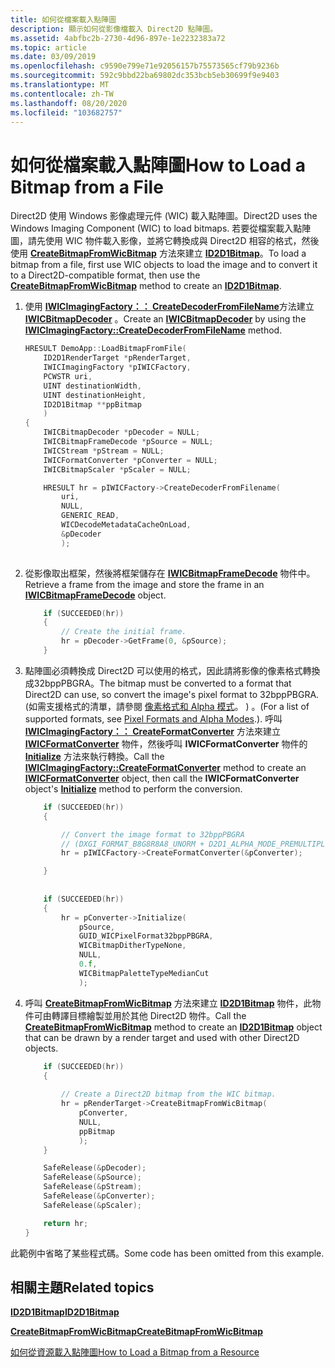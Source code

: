 ```yaml
---
title: 如何從檔案載入點陣圖
description: 顯示如何從影像檔載入 Direct2D 點陣圖。
ms.assetid: 4abfbc2b-2730-4d96-897e-1e2232383a72
ms.topic: article
ms.date: 03/09/2019
ms.openlocfilehash: c9590e799e71e92056157b75573565cf79b9236b
ms.sourcegitcommit: 592c9bbd22ba69802dc353bcb5eb30699f9e9403
ms.translationtype: MT
ms.contentlocale: zh-TW
ms.lasthandoff: 08/20/2020
ms.locfileid: "103682757"
---
```

# <a name="how-to-load-a-bitmap-from-a-file"></a><span data-ttu-id="42d1a-103">如何從檔案載入點陣圖</span><span class="sxs-lookup"><span data-stu-id="42d1a-103">How to Load a Bitmap from a File</span></span>

<span data-ttu-id="42d1a-104">Direct2D 使用 Windows 影像處理元件 (WIC) 載入點陣圖。</span><span class="sxs-lookup"><span data-stu-id="42d1a-104">Direct2D uses the Windows Imaging Component (WIC) to load bitmaps.</span></span> <span data-ttu-id="42d1a-105">若要從檔案載入點陣圖，請先使用 WIC 物件載入影像，並將它轉換成與 Direct2D 相容的格式，然後使用 [**CreateBitmapFromWicBitmap**](id2d1rendertarget-createbitmapfromwicbitmap.md) 方法來建立 [**ID2D1Bitmap**](/windows/win32/api/d2d1/nn-d2d1-id2d1bitmap)。</span><span class="sxs-lookup"><span data-stu-id="42d1a-105">To load a bitmap from a file, first use WIC objects to load the image and to convert it to a Direct2D-compatible format, then use the [**CreateBitmapFromWicBitmap**](id2d1rendertarget-createbitmapfromwicbitmap.md) method to create an [**ID2D1Bitmap**](/windows/win32/api/d2d1/nn-d2d1-id2d1bitmap).</span></span>

1.  <span data-ttu-id="42d1a-106">使用 [**IWICImagingFactory：： CreateDecoderFromFileName**](/windows/win32/api/wincodec/nf-wincodec-iwicimagingfactory-createdecoderfromfilename)方法建立 [**IWICBitmapDecoder**](/windows/win32/api/wincodec/nn-wincodec-iwicbitmapdecoder) 。</span><span class="sxs-lookup"><span data-stu-id="42d1a-106">Create an [**IWICBitmapDecoder**](/windows/win32/api/wincodec/nn-wincodec-iwicbitmapdecoder) by using the [**IWICImagingFactory::CreateDecoderFromFileName**](/windows/win32/api/wincodec/nf-wincodec-iwicimagingfactory-createdecoderfromfilename) method.</span></span>

    ```C++
    HRESULT DemoApp::LoadBitmapFromFile(
        ID2D1RenderTarget *pRenderTarget,
        IWICImagingFactory *pIWICFactory,
        PCWSTR uri,
        UINT destinationWidth,
        UINT destinationHeight,
        ID2D1Bitmap **ppBitmap
        )
    {
        IWICBitmapDecoder *pDecoder = NULL;
        IWICBitmapFrameDecode *pSource = NULL;
        IWICStream *pStream = NULL;
        IWICFormatConverter *pConverter = NULL;
        IWICBitmapScaler *pScaler = NULL;

        HRESULT hr = pIWICFactory->CreateDecoderFromFilename(
            uri,
            NULL,
            GENERIC_READ,
            WICDecodeMetadataCacheOnLoad,
            &pDecoder
            );
            
    ```

    

2.  <span data-ttu-id="42d1a-107">從影像取出框架，然後將框架儲存在 [**IWICBitmapFrameDecode**](/windows/win32/api/wincodec/nn-wincodec-iwicbitmapframedecode) 物件中。</span><span class="sxs-lookup"><span data-stu-id="42d1a-107">Retrieve a frame from the image and store the frame in an [**IWICBitmapFrameDecode**](/windows/win32/api/wincodec/nn-wincodec-iwicbitmapframedecode) object.</span></span>

    ```C++
        if (SUCCEEDED(hr))
        {
            // Create the initial frame.
            hr = pDecoder->GetFrame(0, &pSource);
        }
    ```

    

3.  <span data-ttu-id="42d1a-108">點陣圖必須轉換成 Direct2D 可以使用的格式，因此請將影像的像素格式轉換成32bppPBGRA。</span><span class="sxs-lookup"><span data-stu-id="42d1a-108">The bitmap must be converted to a format that Direct2D can use, so convert the image's pixel format to 32bppPBGRA.</span></span> <span data-ttu-id="42d1a-109"> (如需支援格式的清單，請參閱 [像素格式和 Alpha 模式](supported-pixel-formats-and-alpha-modes.md)。 ) 。</span><span class="sxs-lookup"><span data-stu-id="42d1a-109">(For a list of supported formats, see [Pixel Formats and Alpha Modes](supported-pixel-formats-and-alpha-modes.md).).</span></span> <span data-ttu-id="42d1a-110">呼叫 [**IWICImagingFactory：： CreateFormatConverter**](/windows/win32/api/wincodec/nf-wincodec-iwicimagingfactory-createformatconverter) 方法來建立 [**IWICFormatConverter**](/windows/win32/api/wincodec/nn-wincodec-iwicformatconverter) 物件，然後呼叫 **IWICFormatConverter** 物件的 [**Initialize**](/windows/win32/api/wincodec/nf-wincodec-iwicformatconverter-initialize) 方法來執行轉換。</span><span class="sxs-lookup"><span data-stu-id="42d1a-110">Call the [**IWICImagingFactory::CreateFormatConverter**](/windows/win32/api/wincodec/nf-wincodec-iwicimagingfactory-createformatconverter) method to create an [**IWICFormatConverter**](/windows/win32/api/wincodec/nn-wincodec-iwicformatconverter) object, then call the **IWICFormatConverter** object's [**Initialize**](/windows/win32/api/wincodec/nf-wincodec-iwicformatconverter-initialize) method to perform the conversion.</span></span>
    ```C++
        if (SUCCEEDED(hr))
        {

            // Convert the image format to 32bppPBGRA
            // (DXGI_FORMAT_B8G8R8A8_UNORM + D2D1_ALPHA_MODE_PREMULTIPLIED).
            hr = pIWICFactory->CreateFormatConverter(&pConverter);

        }
     
     
        if (SUCCEEDED(hr))
        {
            hr = pConverter->Initialize(
                pSource,
                GUID_WICPixelFormat32bppPBGRA,
                WICBitmapDitherTypeNone,
                NULL,
                0.f,
                WICBitmapPaletteTypeMedianCut
                );
    ```

    

4.  <span data-ttu-id="42d1a-111">呼叫 [**CreateBitmapFromWicBitmap**](id2d1rendertarget-createbitmapfromwicbitmap.md) 方法來建立 [**ID2D1Bitmap**](/windows/win32/api/d2d1/nn-d2d1-id2d1bitmap) 物件，此物件可由轉譯目標繪製並用於其他 Direct2D 物件。</span><span class="sxs-lookup"><span data-stu-id="42d1a-111">Call the [**CreateBitmapFromWicBitmap**](id2d1rendertarget-createbitmapfromwicbitmap.md) method to create an [**ID2D1Bitmap**](/windows/win32/api/d2d1/nn-d2d1-id2d1bitmap) object that can be drawn by a render target and used with other Direct2D objects.</span></span>
    ```C++
        if (SUCCEEDED(hr))
        {
        
            // Create a Direct2D bitmap from the WIC bitmap.
            hr = pRenderTarget->CreateBitmapFromWicBitmap(
                pConverter,
                NULL,
                ppBitmap
                );
        }

        SafeRelease(&pDecoder);
        SafeRelease(&pSource);
        SafeRelease(&pStream);
        SafeRelease(&pConverter);
        SafeRelease(&pScaler);

        return hr;
    }
    ```

    

<span data-ttu-id="42d1a-112">此範例中省略了某些程式碼。</span><span class="sxs-lookup"><span data-stu-id="42d1a-112">Some code has been omitted from this example.</span></span>

## <a name="related-topics"></a><span data-ttu-id="42d1a-113">相關主題</span><span class="sxs-lookup"><span data-stu-id="42d1a-113">Related topics</span></span>

<dl> <dt>

[<span data-ttu-id="42d1a-114">**ID2D1Bitmap**</span><span class="sxs-lookup"><span data-stu-id="42d1a-114">**ID2D1Bitmap**</span></span>](/windows/win32/api/d2d1/nn-d2d1-id2d1bitmap)
</dt> <dt>

[<span data-ttu-id="42d1a-115">**CreateBitmapFromWicBitmap**</span><span class="sxs-lookup"><span data-stu-id="42d1a-115">**CreateBitmapFromWicBitmap**</span></span>](id2d1rendertarget-createbitmapfromwicbitmap.md)
</dt> <dt>

[<span data-ttu-id="42d1a-116">如何從資源載入點陣圖</span><span class="sxs-lookup"><span data-stu-id="42d1a-116">How to Load a Bitmap from a Resource</span></span>](how-to-load-a-bitmap-from-a-resource.md)
</dt> </dl>

 

 